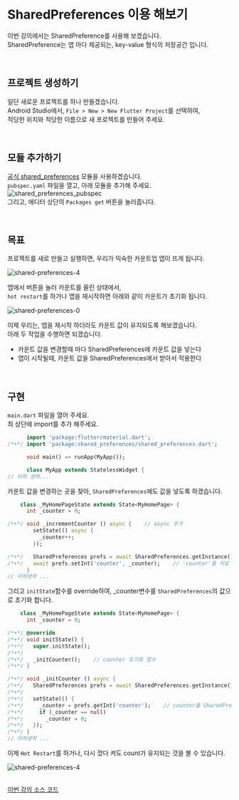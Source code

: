 # SharedPreferences 이용 해보기

이번 강의에서는 SharedPreference를 사용해 보겠습니다.  
SharedPreference는 앱 마다 제공되는, key-value 형식의 저장공간 입니다.  


&nbsp;  
## 프로젝트 생성하기
일단 새로운 프로젝트를 하나 만들겠습니다.  
Android Studio에서, `File > New > New Flutter Project`를 선택하여,  
적당한 위치와 적당한 이름으로 새 프로젝트를 만들어 주세요.  


&nbsp;  
## 모듈 추가하기
[공식 shared_preferences](https://pub.dev/packages/shared_preferences) 모듈을 사용하겠습니다.  
`pubspec.yaml` 파일을 열고, 아래 모듈을 추가해 주세요.  
![shared_preferences_pubspec](images/shared_preferences_pubspec.png)  
그리고, 에디터 상단의 `Packages get` 버튼을 눌러줍니다.  


&nbsp;
## 목표
프로젝트를 새로 만들고 실행하면, 우리가 익숙한 카운트업 앱이 뜨게 됩니다.  

![shared-preferences-4](images/shared-preferences-4.png)  

앱에서 버튼을 눌러 카운트를 올린 상태에서,  
`hot restart`를 하거나 앱을 재시작하면 아래와 같이 카운트가 초기화 됩니다.

![shared-preferences-0](images/shared-preferences-0.png)  

이제 우리는, 앱을 재시작 하더라도 카운트 값이 유지되도록 해보겠습니다.  
아래 두 작업을 수행하면 되겠습니다.  
- 카운트 값을 변경할때 마다 SharedPreferences에 카운트 값을 넣는다
- 앱이 시작될때, 카운트 값을 SharedPreferences에서 받아서 적용한다


&nbsp;  
## 구현
`main.dart` 파일을 열어 주세요.  
최 상단에 import를 추가 해주세요.
``` dart
      import 'package:flutter/material.dart';
/*+*/ import 'package:shared_preferences/shared_preferences.dart';

      void main() => runApp(MyApp());

      class MyApp extends StatelessWidget {
// 이하 생략...
```

카운트 값을 변경하는 곳을 찾아, `SharedPreferences`에도 값을 넣도록 하겠습니다.    
``` dart
    class _MyHomePageState extends State<MyHomePage> {
      int _counter = 0;

/*+*/ void _incrementCounter () async {    // async 추가
        setState(() async {
          _counter++;
        });

/*+*/   SharedPreferences prefs = await SharedPreferences.getInstance();
/*+*/   await prefs.setInt('counter', _counter);    // 'counter'를 키로 하여, 값을 넣도록 함
      }
// 이하생략 ...
```

그리고 `initState`함수를 override하여, _counter변수를 `SharedPreferences`의 값으로 초기화 합니다.
``` dart
    class _MyHomePageState extends State<MyHomePage> {
      int _counter = 0;

/*+*/ @override
/*+*/ void initState() {
/*+*/   super.initState();
/*+*/
/*+*/   _initCounter();    // counter 초기화 함수
/*+*/ }

/*+*/ void _initCounter () async {
/*+*/   SharedPreferences prefs = await SharedPreferences.getInstance();
/*+*/
/*+*/   setState(() {
/*+*/     _counter = prefs.getInt('counter');    // counter를 SharedPreferences에서 불러오도록 함
/*+*/     if (_counter == null)
/*+*/       _counter = 0;
/*+*/   });
/*+*/ }
// 이하생략 ...
```
이제 `Hot Restart`를 하거나, 다시 껐다 켜도 count가 유지되는 것을 볼 수 있습니다.  

![shared-preferences-4](images/shared-preferences-4.png)  


&nbsp;  
[이번 강의 소스 코드](sources/shared-preferences.zip)  